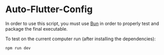 # Auto-Flutter-Config

In order to use this script, you must use [Bun](https://bun.sh/) in order to properly test and package the final executable.

To test on the current computer run (after installing the dependencies): 

```sh
npm run dev 
```